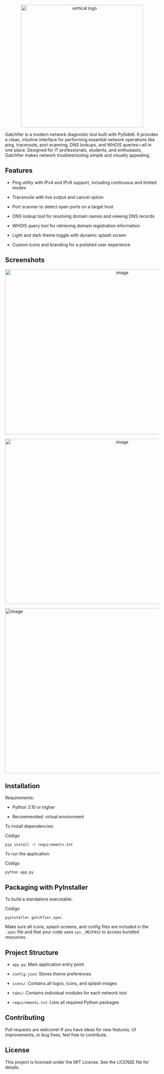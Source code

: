 <p align="center"><img width="400" height="400" alt="vertical logo" src="https://github.com/user-attachments/assets/cd5289e7-17ab-49d6-848f-da71d8a3c2cd" /></p>


Gatchfier is a modern network diagnostic tool built with PySide6. It provides a clean, intuitive interface for performing essential network operations like ping, traceroute, port scanning, DNS lookups, and WHOIS queries—all in one place. Designed for IT professionals, students, and enthusiasts, Gatchfier makes network troubleshooting simple and visually appealing.

## Features

-   Ping utility with IPv4 and IPv6 support, including continuous and limited modes
    
-   Traceroute with live output and cancel option
    
-   Port scanner to detect open ports on a target host
    
-   DNS lookup tool for resolving domain names and viewing DNS records
    
-   WHOIS query tool for retrieving domain registration information
    
-   Light and dark theme toggle with dynamic splash screen
    
-   Custom icons and branding for a polished user experience
    

## Screenshots

<p align="center"><img width="752" height="539" alt="image" src="https://github.com/user-attachments/assets/cf330f12-a464-4698-aa72-3b355d638d00" /></p>


<p align="center"><img width="752" height="539" alt="image" src="https://github.com/user-attachments/assets/257a5d22-a375-4bc4-9b5a-76d39c1b7a57" /></p>

<img width="752" height="539" alt="image" src="https://github.com/user-attachments/assets/b20498fb-1562-4759-ade8-247794704df8" />


## Installation

Requirements:

-   Python 3.10 or higher
    
-   Recommended: virtual environment
    

To install dependencies:

Código

```
pip install -r requirements.txt

```

To run the application:

Código

```
python app.py

```

## Packaging with PyInstaller

To build a standalone executable:

Código

```
pyinstaller gatchfier.spec

```

Make sure all icons, splash screens, and config files are included in the `.spec` file and that your code uses `sys._MEIPASS` to access bundled resources.

## Project Structure

-   `app.py`: Main application entry point
    
-   `config.json`: Stores theme preferences
    
-   `icons/`: Contains all logos, icons, and splash images
    
-   `tabs/`: Contains individual modules for each network tool
    
-   `requirements.txt`: Lists all required Python packages
    

## Contributing

Pull requests are welcome! If you have ideas for new features, UI improvements, or bug fixes, feel free to contribute.

## License

This project is licensed under the MIT License. See the LICENSE file for details.
